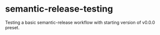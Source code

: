 # semantic-release-testing

Testing a basic semantic-release workflow with starting version of v0.0.0 preset.








